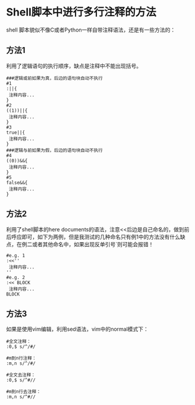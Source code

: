 # Shell脚本中进行多行注释的方法

shell 脚本貌似不像C或者Python一样自带注释语法，还是有一些方法的：

## 方法1
利用了逻辑语句的执行顺序，缺点是注释中不能出现括号。
~~~shell
###逻辑或前如果为真，后边的语句块自动不执行
#1
:||{
 注释内容...
}
#2
((1))||{
 注释内容...
}
#3
true||{
 注释内容...
}
###逻辑与前如果为假，后边的语句块自动不执行
#4
((0))&&{
 注释内容...
}
#5
false&&{
 注释内容...
}
~~~

## 方法2
利用了shell脚本的here documents的语法，注意<<后边是自己命名的，做到前后呼应即可，如下为两例，但是我测试的几种命名只有例1中的方法没有什么缺点，在例二或者其他命名中，如果出现反单引号`则可能会报错！
~~~shell
#e.g. 1
:<<''
 注释内容...
''
#e.g. 2
:<< BLOCK
 注释内容...
BLOCK
~~~

## 方法3
如果是使用vim编辑，利用sed语法，vim中的normal模式下：
~~~
#全文注释：
:0,$ s/^/#/

#m到n行注释：
:m,n s/^/#/

#全文去注释：
:0,$ s/^#//

#m到n行去注释：
:m,n s/^#//
~~~